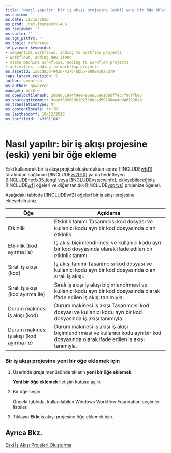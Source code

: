 ```yaml
---
title: 'Nasıl yapılır: bir iş akışı projesine (eski) yeni bir öğe ekleme | Microsoft Docs'
ms.custom: ''
ms.date: 11/15/2016
ms.prod: .net-framework-4.6
ms.reviewer: ''
ms.suite: ''
ms.tgt_pltfrm: ''
ms.topic: reference
helpviewer_keywords:
- sequential workflows, adding to workflow projects
- workflows, adding new items
- state machine workflows, adding to workflow projects
- activities, adding to workflow projects
ms.assetid: 130cd83d-942d-437b-bbb5-8088ec0a6d79
caps.latest.revision: 5
author: gewarren
ms.author: gewarren
manager: erikre
ms.openlocfilehash: 26be9519a4f9ee496ea36a61debffec7f96ffbe5
ms.sourcegitcommit: 9ceaf69568d61023868ced59108ae4dd46f720ab
ms.translationtype: MT
ms.contentlocale: tr-TR
ms.lasthandoff: 10/12/2018
ms.locfileid: "49301164"
---
```

# <a name="how-to-add-a-new-item-to-a-workflow-project-legacy"></a>Nasıl yapılır: bir iş akışı projesine (eski) yeni bir öğe ekleme
Eski kullanarak bir iş akışı projesi oluşturduktan sonra [!INCLUDE[wfd1](../includes/wfd1-md.md)] tarafından sağlanan [!INCLUDE[vs2010](../includes/vs2010-md.md)] ya da hedefleyen [!INCLUDE[netfx35_long](../includes/netfx35-long-md.md)] veya [!INCLUDE[vstecwinfx](../includes/vstecwinfx-md.md)], ekleyebileceğiniz [!INCLUDE[wf](../includes/wf-md.md)] öğeleri ve diğer tanıdık [!INCLUDE[vsprvs](../includes/vsprvs-md.md)] projenize öğeleri.  
  
 Aşağıdaki tabloda [!INCLUDE[wf2](../includes/wf2-md.md)] öğeleri bir iş akışı projesine ekleyebilirsiniz.  
  
|Öğe|Açıklama|  
|----------|-----------------|  
|Etkinlik|Etkinlik tanımı Tasarımcısı kod dosyası ve kullanıcı kodu ayrı bir kod dosyasında olan etkinlik.|  
|Etkinlik (kod ayırma ile)|İş akışı biçimlendirmesi ve kullanıcı kodu ayrı bir kod dosyasında olarak ifade edilen bir etkinlik tanımı.|  
|Sıralı iş akışı (kod)|İş akışı tanımı Tasarımcısı kod dosyası ve kullanıcı kodu ayrı bir kod dosyasında olan sıralı iş akışı.|  
|Sıralı iş akışı (kod ayırma ile)|Sıralı iş akışı iş akışı biçimlendirmesi ve kullanıcı kodu ayrı bir kod dosyasında olarak ifade edilen iş akışı tanımıyla.|  
|Durum makinesi iş akışı (kod)|Durum makinesi iş akışı Tasarımcısı kod dosyası ve kullanıcı kodu ayrı bir kod dosyasında iş akışı tanımıyla.|  
|Durum makinesi iş akışı (kod ayırma ile)|Durum makinesi iş akışı iş akışı biçimlendirmesi ve kullanıcı kodu ayrı bir kod dosyasında olarak ifade edilen iş akışı tanımıyla.|  
  
### <a name="to-add-a-new-item-to-a-workflow-project"></a>Bir iş akışı projesine yeni bir öğe eklemek için  
  
1.  Üzerinde **proje** menüsünde tıklatın **yeni bir öğe eklemek**.  
  
     **Yeni bir öğe eklemek** iletişim kutusu açılır.  
  
2.  Bir öğe seçin.  
  
     Önceki tabloda, kullanılabilen Windows Workflow Foundation seçimler listeler.  
  
3.  Tıklayın **Ekle** iş akışı projesine öğe eklemek için.  
  
## <a name="see-also"></a>Ayrıca Bkz.  
 [Eski İş Akışı Projeleri Oluşturma](../workflow-designer/creating-legacy-workflow-projects.md)